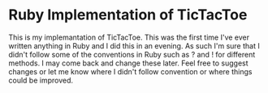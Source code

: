 Ruby Implementation of TicTacToe
=========

This is my implemantation of TicTacToe. This was the first time I've ever written anything in Ruby and I did this in an evening. As such I'm sure that I didn't follow some of the conventions in Ruby such as ? and ! for different methods. I may come back and change these later. Feel free to suggest changes or let me know where I didn't follow convention or where things could be improved.
